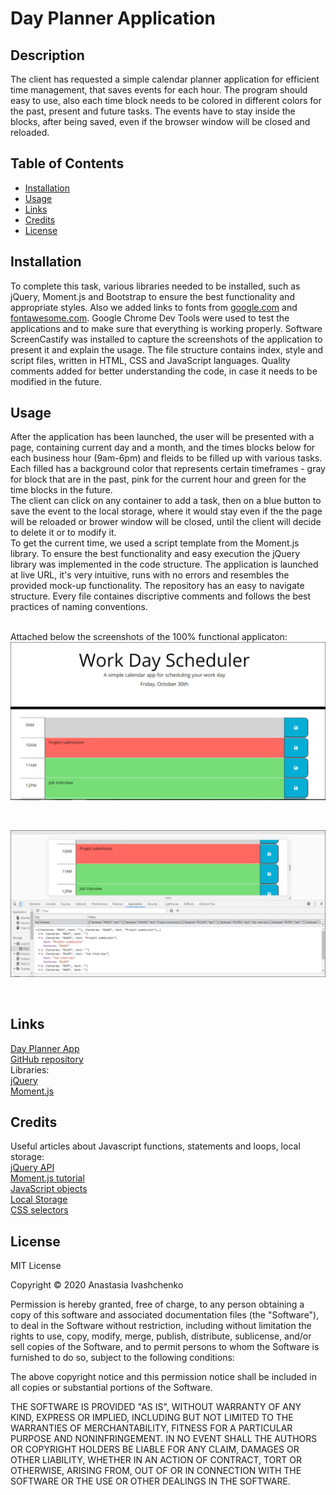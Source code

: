 # Day Planner Application

## Description 

The client has requested a simple calendar planner application for efficient time management, that saves events for each hour. The program should easy to use, also each time block needs to be colored in different colors for the past, present and future tasks. The events have to stay inside the blocks, after being saved, even if the browser window will be closed and reloaded.

## Table of Contents

* [Installation](#installation)
* [Usage](#usage)
* [Links](#links)
* [Credits](#credits)
* [License](#license)

## Installation

To complete this task, various libraries needed to be installed, such as jQuery, Moment.js and Bootstrap to ensure the best functionality and appropriate styles. Also we added links to fonts from [google.com](https://fonts.googleapis.com/) and [fontawesome.com](https://fontawesome.com/). Google Chrome Dev Tools were used to test the applications and to make sure that everything is working properly. Software ScreenCastify was installed to capture the screenshots of the application to present it and explain the usage. The file structure contains index, style and script files, written in HTML, CSS and JavaScript languages. Quality comments added for better understanding the code, in case it needs to be modified in the future.

## Usage

After the application has been launched, the user will be presented with a page, containing current day and a month, and the times blocks below for each business hour (9am-6pm) and fleids to be filled up with various tasks. Each filled has a background color that represents certain timeframes - gray for block that are in the past, pink for the current hour and green for the time blocks in the future.<br>
The client can click on any container to add a task, then on a blue button to save the event to the local storage, where it would stay even if the the page will be reloaded or brower window will be closed, until the client will decide to delete it or to modify it.<br>
To get the current time, we used a script template from the Moment.js library. To ensure the best functionality and easy execution the jQuery library was implemented in the code structure. The application is launched at live URL, it's very intuitive, runs with no errors and resembles the provided mock-up functionality. The repository has an easy to navigate structure. Every file containes discriptive comments and follows the best practices of naming conventions. <br><br>

Attached below the screenshots of the 100% functional applicaton:<br>
![User's interface](assets/Screenshot.png)

<br>

![Events, saved to local storage ](assets/Screenshot2.png)

<br>

## Links

[Day Planner App](https://anaiva27.github.io/Day-Planner-App/) <br>
[GitHub repository](https://github.com/anaiva27/Day-Planner-App)<br>
Libraries:<br>
[jQuery](https://cdnjs.cloudflare.com/ajax/libs/jquery/3.2.1/jquery.min.js) <br>
[Moment.js](https://cdnjs.cloudflare.com/ajax/libs/moment.js/2.24.0/moment.min.js) <br>

## Credits

Useful articles about Javascript functions, statements and loops, local storage:<br>
[jQuery API](https://api.jquery.com/) <br>
[Moment.js tutorial](https://www.sitepoint.com/managing-dates-times-using-moment-js/) <br>
[JavaScript objects](https://www.w3schools.com/js/js_objects.asp)<br>
[Local Storage](https://developer.mozilla.org/en-US/docs/Web/API/Window/localStorage)<br>
[CSS selectors](https://www.w3schools.com/css/css_selectors.asp)

## License

MIT License

Copyright &copy; 2020 Anastasia Ivashchenko

Permission is hereby granted, free of charge, to any person obtaining a copy of this software and associated documentation files (the "Software"), to deal in the Software without restriction, including without limitation the rights to use, copy, modify, merge, publish, distribute, sublicense, and/or sell copies of the Software, and to permit persons to whom the Software is furnished to do so, subject to the following conditions:

The above copyright notice and this permission notice shall be included in all copies or substantial portions of the Software.

THE SOFTWARE IS PROVIDED "AS IS", WITHOUT WARRANTY OF ANY KIND, EXPRESS OR IMPLIED, INCLUDING BUT NOT LIMITED TO THE WARRANTIES OF MERCHANTABILITY, FITNESS FOR A PARTICULAR PURPOSE AND NONINFRINGEMENT. IN NO EVENT SHALL THE AUTHORS OR COPYRIGHT HOLDERS BE LIABLE FOR ANY CLAIM, DAMAGES OR OTHER LIABILITY, WHETHER IN AN ACTION OF CONTRACT, TORT OR OTHERWISE, ARISING FROM, OUT OF OR IN CONNECTION WITH THE SOFTWARE OR THE USE OR OTHER DEALINGS IN THE SOFTWARE.




